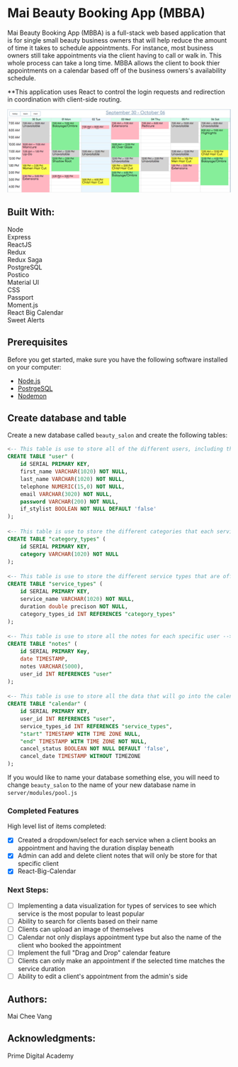 # Mai Beauty Booking App (MBBA)
Mai Beauty Booking App (MBBA) is a full-stack web based application that is for single small beauty business owners that will help reduce the amount of time it takes to schedule appointments. For instance, most business owners still take appointments via the client having to call or walk in. This whole process can take a long time. MBBA allows the client to book thier appointments on a calendar based off of the business owners's availability schedule.

**This application uses React to control the login requests and redirection in coordination with client-side routing.

![Calendar SnapShot](documentation/images/Calendar.png)

## Built With: <br>
Node <br>
Express <br>
ReactJS <br>
Redux <br>
Redux Saga <br>
PostgreSQL <br>
Postico <br>
Material UI <br>
CSS <br>
Passport <br>
Moment.js <br>
React Big Calendar <br>
Sweet Alerts <br>

## Prerequisites

Before you get started, make sure you have the following software installed on your computer:

- [Node.js](https://nodejs.org/en/)
- [PostrgeSQL](https://www.postgresql.org/)
- [Nodemon](https://nodemon.io/)

## Create database and table

Create a new database called `beauty_salon` and create the following tables:

```SQL
<-- This table is use to store all of the different users, including the admin (business owner) -->
CREATE TABLE "user" (
	id SERIAL PRIMARY KEY,
	first_name VARCHAR(1020) NOT NULL,
	last_name VARCHAR(1020) NOT NULL,
	telephone NUMERIC(15,0) NOT NULL,
	email VARCHAR(3020) NOT NULL,
	password VARCHAR(200) NOT NULL,
	if_stylist BOOLEAN NOT NULL DEFAULT 'false'
);

<-- This table is use to store the different categories that each service falls into -->
CREATE TABLE "category_types" (
	id SERIAL PRIMARY KEY,
	category VARCHAR(1020) NOT NULL
);

<-- This table is use to store the different service types that are offered -->
CREATE TABLE "service_types" (
	id SERIAL PRIMARY KEY,
	service_name VARCHAR(1020) NOT NULL,
	duration double precison NOT NULL,
	category_types_id INT REFERENCES "category_types"
);

<-- This table is use to store all the notes for each specific user -->
CREATE TABLE "notes" (
	id SERIAL PRIMARY Key,
	date TIMESTAMP,
	notes VARCHAR(5000),
	user_id INT REFERENCES "user"
);

<-- This table is use to store all the data that will go into the calendar component -->
CREATE TABLE "calendar" (
	id SERIAL PRIMARY KEY,
	user_id INT REFERENCES "user",
	service_types_id INT REFERENCES "service_types",
	"start" TIMESTAMP WITH TIME ZONE NULL,
	"end" TIMESTAMP WITH TIME ZONE NOT NULL,
	cancel_status BOOLEAN NOT NULL DEFAULT 'false',
	cancel_date TIMESTAMP WITHOUT TIMEZONE
);
```

If you would like to name your database something else, you will need to change `beauty_salon` to the name of your new database name in `server/modules/pool.js`

### Completed Features <br>
High level list of items completed: <br>
- [x] Created a dropdown/select for each service when a client books an appointment and having the duration display beneath<br>
- [x] Admin can add and delete client notes that will only be store for that specific client <br>
- [x] React-Big-Calendar<br>

### Next Steps: <br>
- [ ] Implementing a data visualization for types of services to see which service is the most popular to least popular <br>
- [ ] Ability to search for clients based on their name <br>
- [ ] Clients can upload an image of themselves <br>
- [ ] Calendar not only displays appointment type but also the name of the client who booked the appointment <br>
- [ ] Implement the full "Drag and Drop" calendar feature <br>
- [ ] Clients can only make an appointment if the selected time matches the service duration <br>
- [ ] Ability to edit a client's appointment from the admin's side<br>

## Authors: <br>
Mai Chee Vang <br>

## Acknowledgments: <br>
Prime Digital Academy
